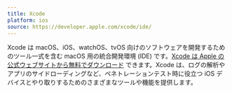```yaml
---
title: Xcode
platform: ios
source: https://developer.apple.com/xcode/ide/
---
```


Xcode は macOS、iOS、watchOS、tvOS 向けのソフトウェアを開発するためのツール一式を含む macOS 用の統合開発環境 (IDE) です。[Xcode は Apple の公式ウェブサイトから無料でダウンロード](https://developer.apple.com/xcode/ide/ "Apple Xcode IDE") できます。Xcode は、ログの解析やアプリのサイドローディングなど、ペネトレーションテスト時に役立つ iOS デバイスとやり取りするためのさまざまなツールや機能を提供します。
